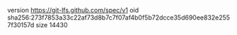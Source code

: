 version https://git-lfs.github.com/spec/v1
oid sha256:273f7853a33c22af73d8b7c7f07af4b0f5b72dcce35d690ee832e2557f30157d
size 14430
